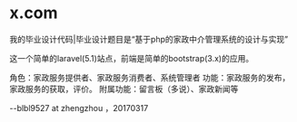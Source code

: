 # x.com
我的毕业设计代码|毕业设计题目是“基于php的家政中介管理系统的设计与实现”


这一个简单的laravel(5.1)站点，前端是简单的bootstrap(3.x)的应用。

角色：家政服务提供者、家政服务消费者、系统管理者
功能：家政服务的发布，家政服务的获取，评价。
附属功能：留言板（多说）、家政新闻等

--blbl9527 at zhengzhou ，20170317